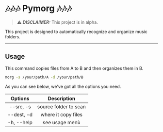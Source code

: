 # 🎶🎶🎶 Pymorg 🎶🎶🎶

> ⚠️ **_DISCLAIMER:_**  This project is in alpha.

This project is designed to automatically recognize and organize music folders.

---

## Usage

This command copies files from A to B and then organizes them in B.

```bash
morg -s /your/path/A -d /your/path/B
```

As you can see below, we've got all the options you need.

|  **Options**  |    **Description**    |
|:-------------:|:---------------------:|
|   --src, -s   | source folder to scan |
|  --dest, -d   |  where it copy files  |
| -h, --help    | see usage menù        |
